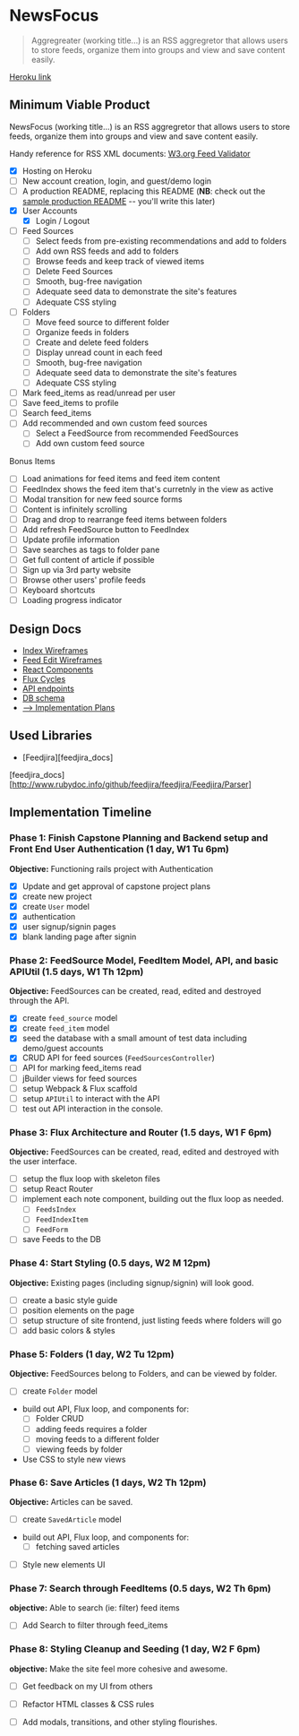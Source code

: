 # NewsFocus

> Aggregreater (working title...) is an RSS aggregretor that allows users to store feeds, organize them into groups and view and save content easily.

[Heroku link][heroku]

[heroku]: https://evening-inlet-45993.herokuapp.com/


## Minimum Viable Product

NewsFocus (working title...) is an RSS aggregretor that allows users to store feeds, organize them into groups and view and save content easily.

Handy reference for RSS XML documents: [W3.org Feed Validator][w3_validator]

- [X] Hosting on Heroku
- [ ] New account creation, login, and guest/demo login
- [ ] A production README, replacing this README (**NB**: check out the [sample production README](docs/production_readme.md) -- you'll write this later)
- [X] User Accounts
  - [X] Login / Logout
- [ ] Feed Sources
  - [ ] Select feeds from pre-existing recommendations and add to folders
  - [ ] Add own RSS feeds and add to folders
  - [ ] Browse feeds and keep track of viewed items
  - [ ] Delete Feed Sources
  - [ ] Smooth, bug-free navigation
  - [ ] Adequate seed data to demonstrate the site's features
  - [ ] Adequate CSS styling
- [ ] Folders
  - [ ] Move feed source to different folder
  - [ ] Organize feeds in folders
  - [ ] Create and delete feed folders
  - [ ] Display unread count in each feed
  - [ ] Smooth, bug-free navigation
  - [ ] Adequate seed data to demonstrate the site's features
  - [ ] Adequate CSS styling
- [ ] Mark feed_items as read/unread per user
- [ ] Save feed_items to profile
- [ ] Search feed_items
- [ ] Add recommended and own custom feed sources
  - [ ] Select a FeedSource from recommended FeedSources
  - [ ] Add own custom feed source

Bonus Items

- [ ] Load animations for feed items and feed item content
- [ ] FeedIndex shows the feed item that's curretnly in the view as active
- [ ] Modal transition for new feed source forms
- [ ] Content is infinitely scrolling
- [ ] Drag and drop to rearrange feed items between folders
- [ ] Add refresh FeedSource button to FeedIndex
- [ ] Update profile information
- [ ] Save searches as tags to folder pane
- [ ] Get full content of article if possible
- [ ] Sign up via 3rd party website
- [ ] Browse other users' profile feeds
- [ ] Keyboard shortcuts
- [ ] Loading progress indicator

[w3_validator]: https://validator.w3.org/feed/docs/rss2.html

## Design Docs
* [Index Wireframes][index_view]
* [Feed Edit Wireframes][edit_view]
* [React Components][components]
* [Flux Cycles][flux-cycles]
* [API endpoints][api-endpoints]
* [DB schema][schema]
* [--> Implementation Plans][implementation]

[index_view]: docs/wireframes/index.png
[edit_view]: docs/wireframes/edit-feeds.png
[components]: docs/components.md
[flux-cycles]: docs/flux-cycles.md
[api-endpoints]: docs/api-endpoints.md
[schema]: docs/schema.md
[implementation]: docs/implementation_plans.md

## Used Libraries

* [Feedjira][feedjira_docs]

[feedjira_docs][http://www.rubydoc.info/github/feedjira/feedjira/Feedjira/Parser]

## Implementation Timeline

### Phase 1: Finish Capstone Planning and Backend setup and Front End User Authentication (1 day, W1 Tu 6pm)

**Objective:** Functioning rails project with Authentication

- [X] Update and get approval of capstone project plans
- [X] create new project
- [X] create `User` model
- [X] authentication
- [X] user signup/signin pages
- [X] blank landing page after signin

### Phase 2: FeedSource Model, FeedItem Model, API, and basic APIUtil (1.5 days, W1 Th 12pm)

**Objective:** FeedSources can be created, read, edited and destroyed through
the API.

- [X] create `feed_source` model
- [X] create `feed_item` model
- [X] seed the database with a small amount of test data including demo/guest accounts
- [X] CRUD API for feed sources (`FeedSourcesController`)
- [ ] API for marking feed_items read
- [ ] jBuilder views for feed sources
- [ ] setup Webpack & Flux scaffold
- [ ] setup `APIUtil` to interact with the API
- [ ] test out API interaction in the console.

### Phase 3: Flux Architecture and Router (1.5 days, W1 F 6pm)

**Objective:** FeedSources can be created, read, edited and destroyed with the
user interface.

- [ ] setup the flux loop with skeleton files
- [ ] setup React Router
- [ ] implement each note component, building out the flux loop as needed.
  - [ ] `FeedsIndex`
  - [ ] `FeedIndexItem`
  - [ ] `FeedForm`
- [ ] save Feeds to the DB

### Phase 4: Start Styling (0.5 days, W2 M 12pm)

**Objective:** Existing pages (including signup/signin) will look good.

- [ ] create a basic style guide
- [ ] position elements on the page
- [ ] setup structure of site frontend, just listing feeds where folders will go
- [ ] add basic colors & styles

### Phase 5: Folders (1 day, W2 Tu 12pm)

**Objective:** FeedSources belong to Folders, and can be viewed by folder.

- [ ] create `Folder` model
- build out API, Flux loop, and components for:
  - [ ] Folder CRUD
  - [ ] adding feeds requires a folder
  - [ ] moving feeds to a different folder
  - [ ] viewing feeds by folder
- Use CSS to style new views

### Phase 6: Save Articles (1 days, W2 Th 12pm)

**Objective:** Articles can be saved.

- [ ] create `SavedArticle` model 
- build out API, Flux loop, and components for:
  - [ ] fetching saved articles 
- [ ] Style new elements UI

### Phase 7:  Search through FeedItems (0.5 days, W2 Th 6pm)

**objective:** Able to search (ie: filter) feed items

- [ ] Add Search to filter through feed_items

### Phase 8: Styling Cleanup and Seeding (1 day, W2 F 6pm)

**objective:** Make the site feel more cohesive and awesome.

- [ ] Get feedback on my UI from others
- [ ] Refactor HTML classes & CSS rules
- [ ] Add modals, transitions, and other styling flourishes.

